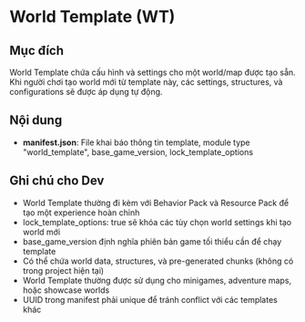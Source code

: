 # World Template (WT)

## Mục đích
World Template chứa cấu hình và settings cho một world/map được tạo sẵn. Khi người chơi tạo world mới từ template này, các settings, structures, và configurations sẽ được áp dụng tự động.

## Nội dung
- **manifest.json**: File khai báo thông tin template, module type "world_template", base_game_version, lock_template_options

## Ghi chú cho Dev
- World Template thường đi kèm với Behavior Pack và Resource Pack để tạo một experience hoàn chỉnh
- lock_template_options: true sẽ khóa các tùy chọn world settings khi tạo world mới
- base_game_version định nghĩa phiên bản game tối thiểu cần để chạy template
- Có thể chứa world data, structures, và pre-generated chunks (không có trong project hiện tại)
- World Template thường được sử dụng cho minigames, adventure maps, hoặc showcase worlds
- UUID trong manifest phải unique để tránh conflict với các templates khác
